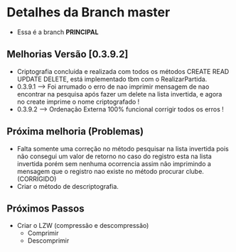 # Detalhes da Branch master

- Essa é a branch **PRINCIPAL**

## Melhorias Versão [0.3.9.2]
 
- Criptografia concluida e realizada com todos os métodos CREATE READ UPDATE DELETE, está implementado tbm com o RealizarPartida.  
- 0.3.9.1 --> Foi arrumado o erro de nao imprimir mensagem de nao encontrar na pesquisa após fazer um delete na lista invertida, e agora no create imprime o nome criptografado !
- 0.3.9.2 --> Ordenação Externa 100% funcional corrigir todos os erros !    

## Próxima melhoria (Problemas) 
- Falta somente uma correção no método pesquisar na lista invertida pois não consegui um valor de retorno no caso do registro esta na lista invertida porém sem nenhuma ocorrencia assim não imprimindo a mensagem que o registro nao existe no método procurar clube.(CORRIGIDO)    
- Criar o método de descriptografia.  
## Próximos Passos
 
- Criar o LZW (compressão e descompressão) 
  - Comprimir  
  - Descomprimir   



